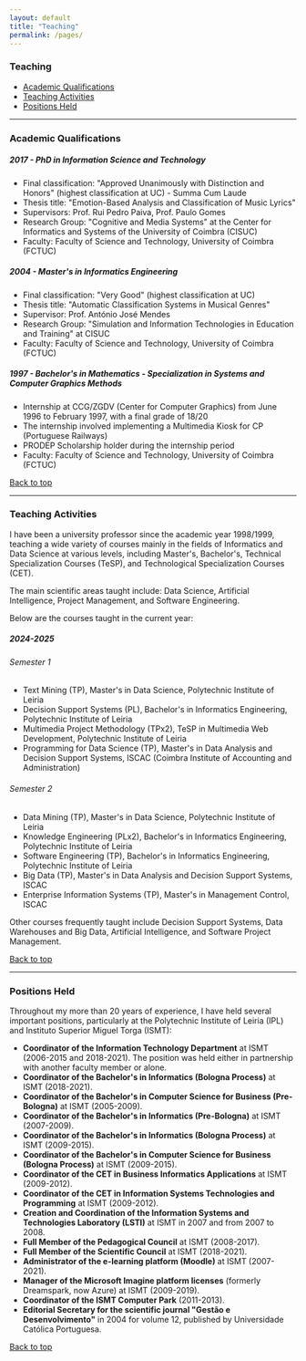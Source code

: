 ```yaml
---
layout: default
title: "Teaching"
permalink: /pages/
---
```


<style>
  /* Ajustar o tamanho da fonte para parágrafos */
  .page-content p {
    font-size: 0.95em;
    line-height: 1.6em;
  }

  /* Ajustar o tamanho da fonte principal da página */
  .page-content {
    font-size: 0.9em;
  }
</style>

### Teaching

- [Academic Qualifications](#academic-qualifications)
- [Teaching Activities](#teaching-activities)
- [Positions Held](#positions-held)

---

### Academic Qualifications 

##### 2017 - PhD in Information Science and Technology
- Final classification: "Approved Unanimously with Distinction and Honors" (highest classification at UC) - Summa Cum Laude
- Thesis title: "Emotion-Based Analysis and Classification of Music Lyrics"
- Supervisors: Prof. Rui Pedro Paiva, Prof. Paulo Gomes
- Research Group: "Cognitive and Media Systems" at the Center for Informatics and Systems of the University of Coimbra (CISUC)
- Faculty: Faculty of Science and Technology, University of Coimbra (FCTUC)

##### 2004 - Master's in Informatics Engineering
- Final classification: "Very Good" (highest classification at UC)
- Thesis title: "Automatic Classification Systems in Musical Genres"
- Supervisor: Prof. António José Mendes
- Research Group: "Simulation and Information Technologies in Education and Training" at CISUC
- Faculty: Faculty of Science and Technology, University of Coimbra (FCTUC)

##### 1997 - Bachelor's in Mathematics - Specialization in Systems and Computer Graphics Methods
- Internship at CCG/ZGDV (Center for Computer Graphics) from June 1996 to February 1997, with a final grade of 18/20
- The internship involved implementing a Multimedia Kiosk for CP (Portuguese Railways)
- PRODEP Scholarship holder during the internship period
- Faculty: Faculty of Science and Technology, University of Coimbra (FCTUC)

[Back to top](#teaching)

---

### Teaching Activities

I have been a university professor since the academic year 1998/1999, teaching a wide variety of courses mainly in the fields of Informatics and Data Science at various levels, including Master's, Bachelor's, Technical Specialization Courses (TeSP), and Technological Specialization Courses (CET).

The main scientific areas taught include: Data Science, Artificial Intelligence, Project Management, and Software Engineering.

Below are the courses taught in the current year:

##### 2024-2025

###### Semester 1
- Text Mining (TP), Master's in Data Science, Polytechnic Institute of Leiria
- Decision Support Systems (PL), Bachelor's in Informatics Engineering, Polytechnic Institute of Leiria
- Multimedia Project Methodology (TPx2), TeSP in Multimedia Web Development, Polytechnic Institute of Leiria
- Programming for Data Science (TP), Master's in Data Analysis and Decision Support Systems, ISCAC (Coimbra Institute of Accounting and Administration)

###### Semester 2
- Data Mining (TP), Master's in Data Science, Polytechnic Institute of Leiria
- Knowledge Engineering (PLx2), Bachelor's in Informatics Engineering, Polytechnic Institute of Leiria
- Software Engineering (TP), Bachelor's in Informatics Engineering, Polytechnic Institute of Leiria
- Big Data (TP), Master's in Data Analysis and Decision Support Systems, ISCAC
- Enterprise Information Systems (TP), Master's in Management Control, ISCAC

Other courses frequently taught include Decision Support Systems, Data Warehouses and Big Data, Artificial Intelligence, and Software Project Management.

[Back to top](#teaching)

---

### Positions Held

Throughout my more than 20 years of experience, I have held several important positions, particularly at the Polytechnic Institute of Leiria (IPL) and Instituto Superior Miguel Torga (ISMT):

- **Coordinator of the Information Technology Department** at ISMT (2006-2015 and 2018-2021). The position was held either in partnership with another faculty member or alone.
- **Coordinator of the Bachelor's in Informatics (Bologna Process)** at ISMT (2018-2021).
- **Coordinator of the Bachelor's in Computer Science for Business (Pre-Bologna)** at ISMT (2005-2009).
- **Coordinator of the Bachelor's in Informatics (Pre-Bologna)** at ISMT (2007-2009).
- **Coordinator of the Bachelor's in Informatics (Bologna Process)** at ISMT (2009-2015).
- **Coordinator of the Bachelor's in Computer Science for Business (Bologna Process)** at ISMT (2009-2015).
- **Coordinator of the CET in Business Informatics Applications** at ISMT (2009-2012).
- **Coordinator of the CET in Information Systems Technologies and Programming** at ISMT (2009-2012).
- **Creation and Coordination of the Information Systems and Technologies Laboratory (LSTI)** at ISMT in 2007 and from 2007 to 2008.
- **Full Member of the Pedagogical Council** at ISMT (2008-2017).
- **Full Member of the Scientific Council** at ISMT (2018-2021).
- **Administrator of the e-learning platform (Moodle)** at ISMT (2007-2021).
- **Manager of the Microsoft Imagine platform licenses** (formerly Dreamspark, now Azure) at ISMT (2009-2019).
- **Coordinator of the ISMT Computer Park** (2011-2013).
- **Editorial Secretary for the scientific journal "Gestão e Desenvolvimento"** in 2004 for volume 12, published by Universidade Católica Portuguesa.

[Back to top](#teaching)
